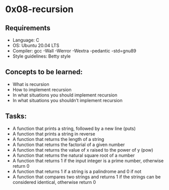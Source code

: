 # 0x08-recursion

## Requirements
- Language: C
- OS: Ubuntu 20.04 LTS
- Compiler: gcc -Wall -Werror -Wextra -pedantic -std=gnu89
- Style guidelines: Betty style

## Concepts to be learned:
- What is recursion
- How to implement recursion
- In what situations you should implement recursion
- In what situations you shouldn’t implement recursion

## Tasks:

- A function that prints a string, followed by a new line (puts)
- A function that prints a string in reverse
- A function that returns the length of a string
- A function that returns the factorial of a given number
- A function that returns the value of x raised to the power of y (pow)
- A function that returns the natural square root of a number
- A function that returns 1 if the input integer is a prime number, otherwise return 0
- A function that returns 1 if a string is a palindrome and 0 if not
- A function that compares two strings and returns 1 if the strings can be considered identical, otherwise return 0
